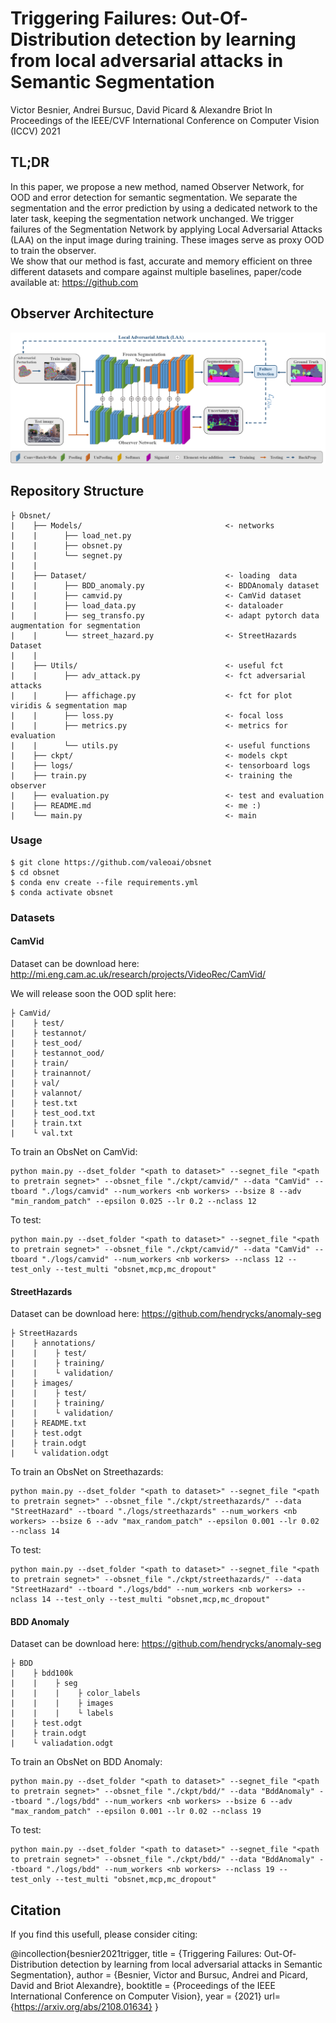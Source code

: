 # Triggering Failures: Out-Of-Distribution detection by learning from local adversarial attacks in Semantic Segmentation
Victor Besnier, Andrei Bursuc, David Picard & Alexandre Briot
In Proceedings of the IEEE/CVF International Conference on Computer Vision (ICCV) 2021
## TL;DR
In this paper, we propose a new method, named Observer Network, for OOD and error detection for semantic segmentation. 
We separate the segmentation and the error prediction by using a dedicated network to the later task, keeping the segmentation network unchanged.
We trigger failures of the Segmentation Network by applying Local Adversarial Attacks (LAA) on the input image during training. These images serve as proxy OOD to train the observer.  
We show that our method is fast, accurate and memory efficient on three different datasets and compare against multiple baselines, paper/code available at: https://github.com

## Observer Architecture
![Alt text](img/teaser.png "Observer architecture")


##  Repository Structure
    ├ Obsnet/
    |    ├── Models/                                <- networks
    |    |      ├── load_net.py
    |    |      ├── obsnet.py
    |    |      └── segnet.py  
    |    |    
    |    ├── Dataset/                               <- loading  data
    |    |      ├── BDD_anomaly.py                  <- BDDAnomaly dataset     
    |    |      ├── camvid.py                       <- CamVid dataset     
    |    |      ├── load_data.py                    <- dataloader   
    |    |      ├── seg_transfo.py                  <- adapt pytorch data augmentation for segmentation     
    |    |      └── street_hazard.py                <- StreetHazards Dataset 
    |    |
    |    ├── Utils/                                 <- useful fct
    |    |      ├── adv_attack.py                   <- fct adversarial attacks      
    |    |      ├── affichage.py                    <- fct for plot viridis & segmentation map       
    |    |      ├── loss.py                         <- focal loss      
    |    |      ├── metrics.py                      <- metrics for evaluation     
    |    |      └── utils.py                        <- useful functions
    |    ├── ckpt/                                  <- models ckpt
    |    ├── logs/                                  <- tensorboard logs
    |    ├── train.py                               <- training the observer
    |    ├── evaluation.py                          <- test and evaluation
    |    ├── README.md                              <- me :) 
    |    └── main.py                                <- main


### Usage
    
    $ git clone https://github.com/valeoai/obsnet
    $ cd obsnet 
    $ conda env create --file requirements.yml  
    $ conda activate obsnet
      
### Datasets

#### CamVid
Dataset can be download here: http://mi.eng.cam.ac.uk/research/projects/VideoRec/CamVid/

We will release soon the OOD split here:  
   
    ├ CamVid/
    |    ├ test/
    |    ├ testannot/
    |    ├ test_ood/
    |    ├ testannot_ood/
    |    ├ train/
    |    ├ trainannot/
    |    ├ val/
    |    ├ valannot/
    |    ├ test.txt
    |    ├ test_ood.txt
    |    ├ train.txt
    |    └ val.txt

To train an ObsNet on CamVid:

    python main.py --dset_folder "<path to dataset>" --segnet_file "<path to pretrain segnet>" --obsnet_file "./ckpt/camvid/" --data "CamVid" --tboard "./logs/camvid" --num_workers <nb workers> --bsize 8 --adv "min_random_patch" --epsilon 0.025 --lr 0.2 --nclass 12
     
To test:
    
    python main.py --dset_folder "<path to dataset>" --segnet_file "<path to pretrain segnet>" --obsnet_file "./ckpt/camvid/" --data "CamVid" --tboard "./logs/camvid" --num_workers <nb workers> --nclass 12 --test_only --test_multi "obsnet,mcp,mc_dropout" 

#### StreetHazards
Dataset can be download here: https://github.com/hendrycks/anomaly-seg

    ├ StreetHazards
    |    ├ annotations/
    |    |    ├ test/
    |    |    ├ training/
    |    |    └ validation/
    |    ├ images/
    |    |    ├ test/
    |    |    ├ training/
    |    |    └ validation/
    |    ├ README.txt
    |    ├ test.odgt
    |    ├ train.odgt
    |    └ validation.odgt

To train an ObsNet on Streethazards:

    python main.py --dset_folder "<path to dataset>" --segnet_file "<path to pretrain segnet>" --obsnet_file "./ckpt/streethazards/" --data "StreetHazard" --tboard "./logs/streethazards" --num_workers <nb workers> --bsize 6 --adv "max_random_patch" --epsilon 0.001 --lr 0.02 --nclass 14

To test:
    
    python main.py --dset_folder "<path to dataset>" --segnet_file "<path to pretrain segnet>" --obsnet_file "./ckpt/streethazards/" --data "StreetHazard" --tboard "./logs/bdd" --num_workers <nb workers> --nclass 14 --test_only --test_multi "obsnet,mcp,mc_dropout" 

#### BDD Anomaly
Dataset can be download here: https://github.com/hendrycks/anomaly-seg

    ├ BDD
    |    ├ bdd100k
    |    |    ├ seg
    |    |    |    ├ color_labels
    |    |    |    ├ images
    |    |    |    └ labels
    |    ├ test.odgt
    |    ├ train.odgt
    |    └ valiadation.odgt

To train an ObsNet on BDD Anomaly:    
    
    python main.py --dset_folder "<path to dataset>" --segnet_file "<path to pretrain segnet>" --obsnet_file "./ckpt/bdd/" --data "BddAnomaly" --tboard "./logs/bdd" --num_workers <nb workers> --bsize 6 --adv "max_random_patch" --epsilon 0.001 --lr 0.02 --nclass 19
    
To test:
    
    python main.py --dset_folder "<path to dataset>" --segnet_file "<path to pretrain segnet>" --obsnet_file "./ckpt/bdd/" --data "BddAnomaly" --tboard "./logs/bdd" --num_workers <nb workers> --nclass 19 --test_only --test_multi "obsnet,mcp,mc_dropout" 
        
## Citation
If you find this usefull, please consider citing:

@incollection{besnier2021trigger,
   title = {Triggering Failures: Out-Of-Distribution detection by learning from local adversarial attacks in Semantic Segmentation},
   author = {Besnier, Victor and Bursuc, Andrei and Picard, David and Briot Alexandre},
   booktitle = {Proceedings of the IEEE International Conference on Computer Vision},
   year = {2021}
   url= {https://arxiv.org/abs/2108.01634}
}